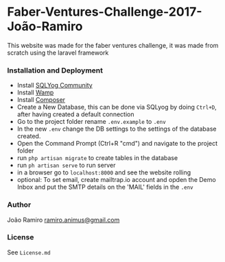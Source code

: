 # Faber-Ventures-Challenge-2017-João-Ramiro

This website was made for the faber ventures challenge, it was made from scratch using the laravel framework

### Installation and Deployment

* Install [SQLYog Community]
* Install [Wamp]
* Install [Composer]
* Create a New Database, this can be done via SQLyog by doing `Ctrl+D`, after having created a default connection
* Go to the project folder rename `.env.example` to `.env`  
* In the new `.env` change the DB settings to the settings of the database created.
* Open the Command Prompt (Ctrl+R "cmd") and navigate to the project folder
* run `php artisan migrate` to create tables in the database
* run `ph artisan serve` to run server
* in a browser go to `localhost:8000` and see the website rolling
* optional: To set email, create mailtrap.io account and opden the Demo Inbox and put the SMTP details on the 'MAIL' fields in the `.env`

### Author

João Ramiro ramiro.animus@gmail.com

### License

See `License.md`

   [Composer]: <https://getcomposer.org/download/>
   [SQLYog Community]: <https://github.com/webyog/sqlyog-community/wiki/Downloads>
   [Wamp]: <http://www.wampserver.com/en/>
  
 